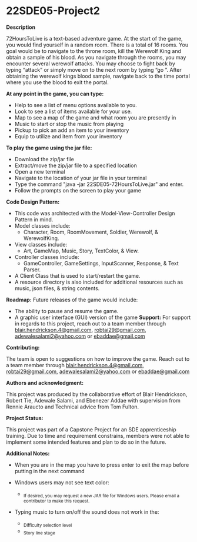 # 22SDE05-Project2

**Description**

72HoursToLive is a text-based adventure game. At the start of the game, you would
find yourself in a random room. There is a total of 16 rooms. You goal would be to
navigate to the throne room, kill the Werewolf King and obtain a sample of his
blood. As you navigate through the rooms, you may encounter several werewolf
attacks. You may choose to fight back by typing “attack” or simply move on to the
next room by typing “go <direction>”. 
After obtaining the werewolf kings blood sample, navigate back to the time portal
where you use the blood to exit the portal. 

**At any point in the game, you can type:**
- Help to see a list of menu options available to you.
- Look to see a list of items available for your use.
- Map to see a map of the game and what room you are presently in
- Music to start or stop the music from playing
- Pickup <item> to pick an add an item to your inventory
- Equip <item> to utilize and item from your inventory

**To play the game using the jar file:**
- Download the zip/jar file
- Extract/move the zip/jar file to a specified location
- Open a new terminal 
- Navigate to the location of your jar file in your terminal
- Type the command "java -jar 22SDE05-72HoursToLive.jar" and enter. 
- Follow the prompts on the screen to play your game
  
**Code Design Pattern:**
- This code was architected with the Model-View-Controller Design Pattern in mind.
- Model classes include:
  - Character, Room, RoomMovement, Soldier, Werewolf, & WerewolfKing.
- View classes include:  
  - Art, GameMap, Music, Story, TextColor, & View.
- Controller classes include:  
  - GameController, GameSettings, InputScanner, Response, & Text Parser. 
- A Client Class that is used to start/restart the game.
- A resource directory is also included for additional resources such as music, json files, & string contents.
  
**Roadmap:**
Future releases of the game would include:
- The ability to pause and resume the game.
- A graphic user interface (GUI) version of the game
**Support:**
For support in regards to this project,  reach out to a team member through
blair.hendrickson.4@gmail.com,  robtai29@gmail.com,  adewalesalami2@yahoo.com
or ebaddae@gmail.com
  
**Contributing:**
  
The team is open to suggestions on how to improve the game. Reach out to a team
member   through  blair.hendrickson.4@gmail.com,  robtai29@gmail.com,
adewalesalami2@yahoo.com or ebaddae@gmail.com

  **Authors and acknowledgment:**

This project was produced by the collaborative effort of Blair Hendrickson, Robert
Tie, Adewale Salami, and Ebenezer Addae with supervision from Rennie Araucto and
Technical advice from Tom Fulton.
  
**Project Status:**
  
This project was part of a Capstone Project for an SDE apprenticeship training. Due
to time and requirement constrains, members were not able to implement some
intended features and plan to do so in the future.  

**Additional Notes:**

- When you are in the map you have to press enter to exit the map before
putting in the next command
- Windows users may not see text color: 
  - <sub> If desired, you may request a new JAR file for Windows users. Please email a contributor to make this request.</sub>
  
- Typing music to turn on/off the sound does not work in the:
  - <sub> Difficulty selection level</sub>
  - <sub>Story line stage</sub> 
